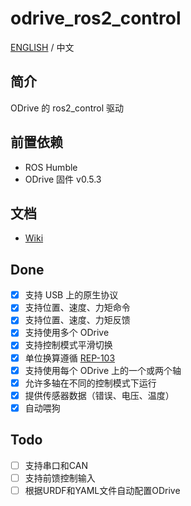 # odrive_ros2_control
[ENGLISH](<README.md>) / 中文
## 简介
ODrive 的 ros2_control 驱动
## 前置依赖
* ROS Humble
* ODrive 固件 v0.5.3
## 文档
- [Wiki](https://github.com/Factor-Robotics/odrive_ros2_control/wiki/%E6%96%87%E6%A1%A3)
## Done
- [x] 支持 USB 上的原生协议
- [x] 支持位置、速度、力矩命令
- [x] 支持位置、速度、力矩反馈
- [x] 支持使用多个 ODrive
- [x] 支持控制模式平滑切换
- [x] 单位换算遵循 [REP-103](<https://www.ros.org/reps/rep-0103.html>)
- [x] 支持使用每个 ODrive 上的一个或两个轴
- [x] 允许多轴在不同的控制模式下运行
- [x] 提供传感器数据（错误、电压、温度）
- [x] 自动喂狗
## Todo
- [ ] 支持串口和CAN
- [ ] 支持前馈控制输入
- [ ] 根据URDF和YAML文件自动配置ODrive